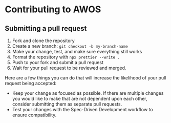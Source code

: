 # Contributing to AWOS

## Submitting a pull request

1. Fork and clone the repository
1. Create a new branch: `git checkout -b my-branch-name`
1. Make your change, test, and make sure everything still works
1. Format the repository with `npx prettier --write .`
1. Push to your fork and submit a pull request
1. Wait for your pull request to be reviewed and merged.

Here are a few things you can do that will increase the likelihood of your pull request being accepted:

- Keep your change as focused as possible. If there are multiple changes you would like to make that are not dependent upon each other, consider submitting them as separate pull requests.
- Test your changes with the Spec-Driven Development workflow to ensure compatibility.
